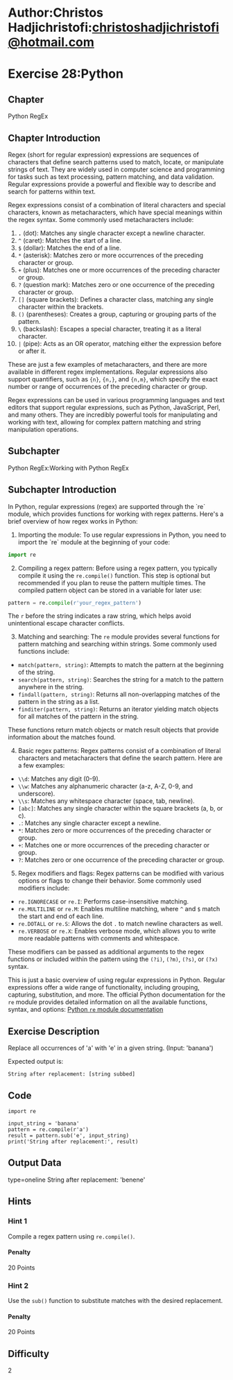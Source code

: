 # Author:Christos Hadjichristofi:christoshadjichristofi@hotmail.com

# Exercise 28:Python

## Chapter
Python RegEx

## Chapter Introduction
Regex (short for regular expression) expressions are sequences of characters that define search patterns used to match, locate, or manipulate strings of text. They are widely used in computer science and programming for tasks such as text processing, pattern matching, and data validation. Regular expressions provide a powerful and flexible way to describe and search for patterns within text.

Regex expressions consist of a combination of literal characters and special characters, known as metacharacters, which have special meanings within the regex syntax. Some commonly used metacharacters include:

1. **`.`** (dot): Matches any single character except a newline character.
2. `^` (caret): Matches the start of a line.
3. `$` (dollar): Matches the end of a line.
4. `*` (asterisk): Matches zero or more occurrences of the preceding character or group.
5. `+` (plus): Matches one or more occurrences of the preceding character or group.
6. `?` (question mark): Matches zero or one occurrence of the preceding character or group.
7. `[]` (square brackets): Defines a character class, matching any single character within the brackets.
8. `()` (parentheses): Creates a group, capturing or grouping parts of the pattern.
9. `\` (backslash): Escapes a special character, treating it as a literal character.
10. `|` (pipe): Acts as an OR operator, matching either the expression before or after it.

These are just a few examples of metacharacters, and there are more available in different regex implementations. Regular expressions also support quantifiers, such as `{n}`, `{n,}`, and `{n,m}`, which specify the exact number or range of occurrences of the preceding character or group.

Regex expressions can be used in various programming languages and text editors that support regular expressions, such as Python, JavaScript, Perl, and many others. They are incredibly powerful tools for manipulating and working with text, allowing for complex pattern matching and string manipulation operations.


## Subchapter
Python RegEx:Working with Python RegEx

## Subchapter Introduction
In Python, regular expressions (regex) are supported through the \`re\` module, which provides functions for working with regex patterns. Here's a brief overview of how regex works in Python:

1. Importing the module:
To use regular expressions in Python, you need to import the \`re\` module at the beginning of your code:

```python
import re
```

2. Compiling a regex pattern:
Before using a regex pattern, you typically compile it using the `re.compile()` function. This step is optional but recommended if you plan to reuse the pattern multiple times. The compiled pattern object can be stored in a variable for later use:

```python
pattern = re.compile(r'your_regex_pattern')
```

The `r` before the string indicates a raw string, which helps avoid unintentional escape character conflicts.

3. Matching and searching:
The `re` module provides several functions for pattern matching and searching within strings. Some commonly used functions include:

- `match(pattern, string)`: Attempts to match the pattern at the beginning of the string.
- `search(pattern, string)`: Searches the string for a match to the pattern anywhere in the string.
- `findall(pattern, string)`: Returns all non-overlapping matches of the pattern in the string as a list.
- `finditer(pattern, string)`: Returns an iterator yielding match objects for all matches of the pattern in the string.

These functions return match objects or match result objects that provide information about the matches found.

4. Basic regex patterns:
Regex patterns consist of a combination of literal characters and metacharacters that define the search pattern. Here are a few examples:

- `\\d`: Matches any digit (0-9).
- `\\w`: Matches any alphanumeric character (a-z, A-Z, 0-9, and underscore).
- `\\s`: Matches any whitespace character (space, tab, newline).
- `[abc]`: Matches any single character within the square brackets (a, b, or c).
- `.`: Matches any single character except a newline.
- `*`: Matches zero or more occurrences of the preceding character or group.
- `+`: Matches one or more occurrences of the preceding character or group.
- `?`: Matches zero or one occurrence of the preceding character or group.

5. Regex modifiers and flags:
Regex patterns can be modified with various options or flags to change their behavior. Some commonly used modifiers include:

- `re.IGNORECASE` or `re.I`: Performs case-insensitive matching.
- `re.MULTILINE` or `re.M`: Enables multiline matching, where `^` and `$` match the start and end of each line.
- `re.DOTALL` or `re.S`: Allows the dot `.` to match newline characters as well.
- `re.VERBOSE` or `re.X`: Enables verbose mode, which allows you to write more readable patterns with comments and whitespace.

These modifiers can be passed as additional arguments to the regex functions or included within the pattern using the `(?i)`, `(?m)`, `(?s)`, or `(?x)` syntax.

This is just a basic overview of using regular expressions in Python. Regular expressions offer a wide range of functionality, including grouping, capturing, substitution, and more. The official Python documentation for the `re` module provides detailed information on all the available functions, syntax, and options: [Python `re` module documentation](https://docs.python.org/3/library/re.html)

## Exercise Description
Replace all occurrences of 'a' with 'e' in a given string. (Input: 'banana')

Expected output is:
```
String after replacement: [string subbed]
```

## Code
```py3
import re

input_string = 'banana'
pattern = re.compile(r'a')
result = pattern.sub('e', input_string)
print('String after replacement:', result)
```

## Output Data
type=oneline
String after replacement: 'benene'

## Hints

### Hint 1
Compile a regex pattern using `re.compile()`.

#### Penalty
20 Points

### Hint 2
Use the `sub()` function to substitute matches with the desired replacement.

#### Penalty
20 Points

## Difficulty
2